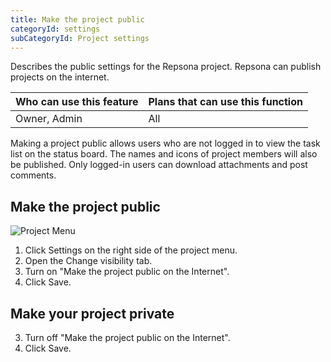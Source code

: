 ```yaml
---
title: Make the project public
categoryId: settings
subCategoryId: Project settings
---
```


Describes the public settings for the Repsona project. Repsona can publish projects on the internet.

|Who can use this feature|Plans that can use this function|
|---|---|
|Owner, Admin|All|

Making a project public allows users who are not logged in to view the task list on the status board. The names and icons of project members will also be published. Only logged-in users can download attachments and post comments.

## Make the project public

![Project Menu](/images/help/project-menu.en.png)

1. Click Settings on the right side of the project menu.
2. Open the Change visibility tab.
3. Turn on "Make the project public on the Internet".
4. Click Save.

## Make your project private

3. Turn off "Make the project public on the Internet".
4. Click Save.
